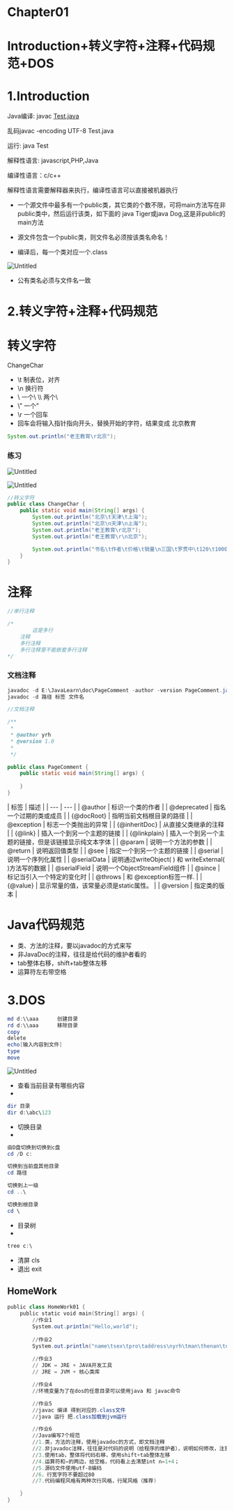 # Chapter01

# Introduction+转义字符+注释+代码规范+DOS

# 1.Introduction

Java编译:   javac [Test.java](http://Test.java)    

乱码javac -encoding UTF-8 Test.java

运行:  java Test

解释性语言: javascript,PHP,Java

编译性语言：c/c++

解释性语言需要解释器来执行，编译性语言可以直接被机器执行

- 一个源文件中最多有一个public类，其它类的个数不限，可将main方法写在非public类中，然后运行该类，如下面的 java Tiger或java Dog,这是非public的main方法
- 源文件包含一个public类，则文件名必须按该类名命名！

- 编译后，每一个类对应一个.class

![Untitled](Chapter01%208b518d1acc2f4c4699b4dbd880f5f13d/Untitled.png)

- 公有类名必须与文件名一致

# 2.转义字符+注释+代码规范

# 转义字符

ChangeChar

- \t 制表位，对齐
- \n 换行符
- \\   一个\           \\\\  两个\
- \”  一个”
- \r  一个回车
- 回车会将输入指针指向开头，替换开始的字符，结果变成     北京教育

```java
System.out.println("老王教育\r北京");
```

### 练习

![Untitled](Chapter01%208b518d1acc2f4c4699b4dbd880f5f13d/Untitled%201.png)

![Untitled](Chapter01%208b518d1acc2f4c4699b4dbd880f5f13d/Untitled%202.png)

```java
//转义字符
public class ChangeChar {
	public static void main(String[] args) {
		System.out.println("北京\t天津\t上海");
		System.out.println("北京\n天津\n上海");
		System.out.println("老王教育\r北京");
		System.out.println("老王教育\r\n北京");

		System.out.println("书名\t作者\t价格\t销量\n三国\t罗贯中\t120\t1000");
	}
}
```

# 注释

```java
//单行注释
```

```java
/*  
		这是多行
    注释
    多行注释
    多行注释里不能嵌套多行注释
*/
```

### 文档注释

```powershell
javadoc -d E:\JavaLearn\doc\PageComment -author -version PageComment.java
javadoc -d 路径 标签 文件名
```

```java
//文档注释

/**
 * 
 * @author yrh
 * @version 1.0
 * 
 */ 

public class PageComment {
	public static void main(String[] args) {
		
	}
}
```

| 
  标签
   | 
  描述
   |
| --- | --- |
| 
  @author
   | 
  标识一个类的作者
   |
| 
  @deprecated
   | 
  指名一个过期的类或成员
   |
| 
  {@docRoot}
   | 
  指明当前文档根目录的路径
   |
| 
  @exception
   | 
  标志一个类抛出的异常
   |
| 
  {@inheritDoc}
   | 
  从直接父类继承的注释
   |
| 
  {@link}
   | 
  插入一个到另一个主题的链接
   |
| 
  {@linkplain}
   | 
  插入一个到另一个主题的链接，但是该链接显示纯文本字体
   |
| 
  @param
   | 
  说明一个方法的参数
   |
| 
  @return
   | 
  说明返回值类型
   |
| 
  @see
   | 
  指定一个到另一个主题的链接
   |
| 
  @serial
   | 
  说明一个序列化属性
   |
| 
  @serialData
   | 
  说明通过writeObject( ) 和 writeExternal( )方法写的数据
   |
| 
  @serialField
   | 
  说明一个ObjectStreamField组件
   |
| 
  @since
   | 
  标记当引入一个特定的变化时
   |
| 
  @throws
   | 
  和
  @exception标签一样.
   |
| 
  {@value}
   | 
  显示常量的值，该常量必须是static属性。
   |
| 
  @version
   | 
  指定类的版本
   |

# Java代码规范

- 类、方法的注释，要以javadoc的方式来写
- 非JavaDoc的注释，往往是给代码的维护者看的
- tab整体右移，shift+tab整体左移
- 运算符左右带空格

# 3.DOS

```powershell
md d:\\aaa      创建目录
rd d:\\aaa      移除目录
copy
delete
echo[输入内容到文件]
type
move 
```

![Untitled](Chapter01%208b518d1acc2f4c4699b4dbd880f5f13d/Untitled%203.png)

- 查看当前目录有哪些内容
- 

```powershell
dir 目录
dir d:\abc\123
```

- 切换目录
- 

```powershell
由D盘切换到切换到c盘
cd /D c: 

切换到当前盘其他目录
cd 路径

切换到上一级
cd ..\

切换到根目录
cd \
```

- 目录树
- 

```powershell
tree c:\
```

- 清屏 cls
- 退出 exit

## HomeWork

```powershell
public class HomeWork01 {
	public static void main(String[] args) {
		//作业1
		System.out.println("Hello,world");
		
		//作业2
		System.out.println("name\tsex\tpro\taddress\nyrh\tman\thenan\tny");
	
		//作业3
		// JDK = JRE + JAVA开发工具
		// JRE = JVM + 核心类库

		//作业4
		//环境变量为了在dos的任意目录可以使用java 和 javac命令

		//作业5
		//javac 编译 得到对应的.class文件
		//java 运行 把.class加载到jvm运行

		//作业6
		//Java编写7个规范
		//1.类，方法的注释，使用javadoc的方式，即文档注释
		//2.非javadoc注释，往往是对代码的说明（给程序的维护者），说明如何修改，注意事项
		//3.使用tab，整体将代码右移，使用shift+tab整体左移
		//4.运算符和=的两边，给空格，代码看上去清楚int n=1+4；
		//5.源码文件使用utf-8编码
		//6．行宽字符不要超过80
		//7.代码编程风格有两种次行风格，行尾风格（推荐)

	}
}
```